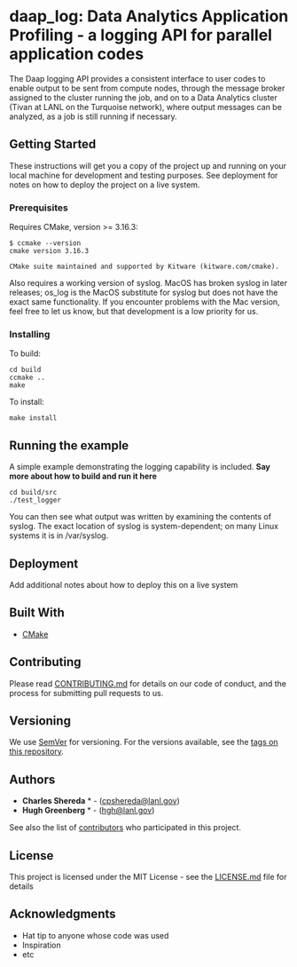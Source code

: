 # daap_log: Data Analytics Application Profiling - a logging API for parallel application codes

The Daap logging API provides a consistent interface to user codes to enable output to be sent from compute nodes, through the message broker assigned to the cluster running the job, and on to a Data Analytics cluster (Tivan at LANL on the Turquoise network), where output messages can be analyzed, as a job is still running if necessary.

## Getting Started

These instructions will get you a copy of the project up and running on your local machine for development and testing purposes. See deployment for notes on how to deploy the project on a live system.

### Prerequisites

Requires CMake, version >= 3.16.3: 

```
$ ccmake --version
cmake version 3.16.3

CMake suite maintained and supported by Kitware (kitware.com/cmake).
```

Also requires a working version of syslog. MacOS has broken syslog in later releases; os_log is the MacOS substitute for syslog but
does not have the exact same functionality. If you encounter problems with the Mac version, feel free to let us know, but that development is a low priority for us.

### Installing

To build:

```
cd build
ccmake .. 
make
```

To install:

```
make install
```

## Running the example

A simple example demonstrating the logging capability is included.
**Say more about how to build and run it here**

```
cd build/src
./test_logger
```

You can then see what output was written by examining the contents of syslog. The exact location
of syslog is system-dependent; on many Linux systems it is in /var/syslog.

## Deployment

Add additional notes about how to deploy this on a live system

## Built With

* [CMake](http://www.cmake.org/)

## Contributing

Please read [CONTRIBUTING.md](https://github.com/daap_log/xxx) for details on our code of conduct, and the process for submitting pull requests to us.

## Versioning

We use [SemVer](http://semver.org/) for versioning. For the versions available, see the [tags on this repository](https://github.com/your/project/tags). 

## Authors

* **Charles Shereda** * - (cpshereda@lanl.gov)
* **Hugh Greenberg**  * - (hgh@lanl.gov)

See also the list of [contributors](https://github.com/daap_log/contributors) who participated in this project.

## License

This project is licensed under the MIT License - see the [LICENSE.md](LICENSE.md) file for details

## Acknowledgments

* Hat tip to anyone whose code was used
* Inspiration
* etc



